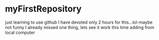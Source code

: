 # myFirstRepository
just learning to use github
I have devoted only 2 hours for this...lol-maybe not funny
I already missed one thing, lets see it work this time
adding from local computer
